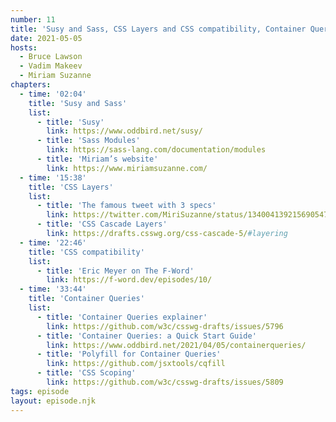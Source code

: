 ```yaml
---
number: 11
title: 'Susy and Sass, CSS Layers and CSS compatibility, Container Queries and CSSWG'
date: 2021-05-05
hosts:
  - Bruce Lawson
  - Vadim Makeev
  - Miriam Suzanne
chapters:
  - time: '02:04'
    title: 'Susy and Sass'
    list:
      - title: 'Susy'
        link: https://www.oddbird.net/susy/
      - title: 'Sass Modules'
        link: https://sass-lang.com/documentation/modules
      - title: 'Miriam’s website'
        link: https://www.miriamsuzanne.com/
  - time: '15:38'
    title: 'CSS Layers'
    list:
      - title: 'The famous tweet with 3 specs'
        link: https://twitter.com/MiriSuzanne/status/1340041392156905472
      - title: 'CSS Cascade Layers'
        link: https://drafts.csswg.org/css-cascade-5/#layering
  - time: '22:46'
    title: 'CSS compatibility'
    list:
      - title: 'Eric Meyer on The F-Word'
        link: https://f-word.dev/episodes/10/
  - time: '33:44'
    title: 'Container Queries'
    list:
      - title: 'Container Queries explainer'
        link: https://github.com/w3c/csswg-drafts/issues/5796
      - title: 'Container Queries: a Quick Start Guide'
        link: https://www.oddbird.net/2021/04/05/containerqueries/
      - title: 'Polyfill for Container Queries'
        link: https://github.com/jsxtools/cqfill
      - title: 'CSS Scoping'
        link: https://github.com/w3c/csswg-drafts/issues/5809
tags: episode
layout: episode.njk
---
```

